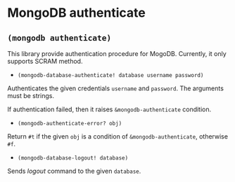 # MongoDB authenticate

## `(mongodb authenticate)`

This library provide authentication procedure for MogoDB. Currently, 
it only supports SCRAM method.

- `(mongodb-database-authenticate! database username password)`

Authenticates the given credentials `username` and `password`.
The arguments must be strings.

If authentication failed, then it raises `&mongodb-authenticate` condition.

- `(mongodb-authenticate-error? obj)`

Return `#t` if the given `obj` is a condition of `&mongodb-authenticate`,
otherwise `#f`.

- `(mongodb-database-logout! database)`

Sends *logout* command to the given `database`.
